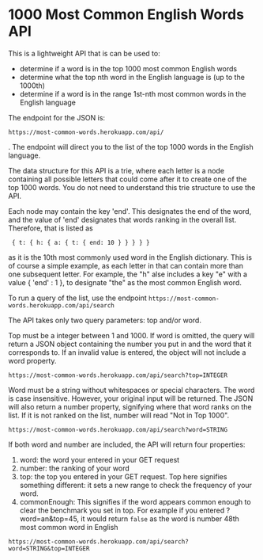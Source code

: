 <body>
	<h1>1000 Most Common English Words API</h1>
		<p>This is a lightweight API that is can be used to:
		<ul>
			<li>determine if a word is in the top 1000 most common English words</li>
			<li>determine what the top nth word in the English language is (up to the 1000th)</li>
			<li>determine if a word is in the range 1st-nth most common words in the English language</li>
		</ul>
		</p>
		<p>The endpoint for the JSON is:</p>
			<p><code>https://most-common-words.herokuapp.com/api/</code></p>. The endpoint will direct you to the list of the top 1000 words in the English language.</p> 
			<p>The data structure for this API is a trie, where each letter is a node containing all possible letters that could come after it to create one of the top 1000 words. You do not need to understand this trie structure to use the API. </p>
			<p>Each node may contain the key 'end'. This designates the end of the word, and the value of 'end' designates that words ranking in the overall list. Therefore, that is listed as <p><code> { t: { h: { a: { t: { end: 10 } } } } } </code></p> as it is the 10th most commonly used word in the English dictionary. This is of course a simple example, as each letter in that can contain more than one subsequent letter. For example, the "h" alse includes a key "e" with a value { 'end' : 1 }, to designate "the" as the most common English word.</p>
			<p>To run a query of the list, use the endpoint <code>https://most-common-words.herokuapp.com/api/search</code></p>
			<p>The API takes only two query parameters: top and/or word.</p>
			<p>Top must be a integer between 1 and 1000. If word is omitted, the query will return a JSON object containing the number you put in and the word that it corresponds to. If an invalid value is entered, the object will not include a word property.</p>
			<p><code>https://most-common-words.herokuapp.com/api/search?top=INTEGER</code></p>
			<p>Word must be a string without whitespaces or special characters. The word is case insensitive. However, your original input will be returned. The JSON will also return a number property, signifying where that word ranks on the list. If it is not ranked on the list, number will read "Not in Top 1000".</p>
			<p><code>https://most-common-words.herokuapp.com/api/search?word=STRING</code></p>
			<p>If both word and number are included, the API will return four properties:
			<ol>
				<li>word: the word your entered in your GET request</li>
				<li>number: the ranking of your word</li>
				<li>top: the top you entered in your GET request. Top here signifies something different: it sets a new range to check the frequency of your word.</li>
				<li>commonEnough: This signifies if the word appears common enough to clear the benchmark you set in top. For example if you entered ?word=an&top=45, it would return <code>false</code> as the word is number 48th most common word in English</li>
			</ol></p>
			<p><code>https://most-common-words.herokuapp.com/api/search?word=STRING&top=INTEGER</code></p>
